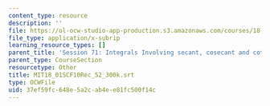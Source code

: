 ```yaml
---
content_type: resource
description: ''
file: https://ol-ocw-studio-app-production.s3.amazonaws.com/courses/18-01sc-single-variable-calculus-fall-2010/37ef59fc648e5a2cab4ee81fc500f14c_MIT18_01SCF10Rec_52_300k.vtt
file_type: application/x-subrip
learning_resource_types: []
parent_title: 'Session 71: Integrals Involving secant, cosecant and cotangent'
parent_type: CourseSection
resourcetype: Other
title: MIT18_01SCF10Rec_52_300k.srt
type: OCWFile
uid: 37ef59fc-648e-5a2c-ab4e-e81fc500f14c
---
```

